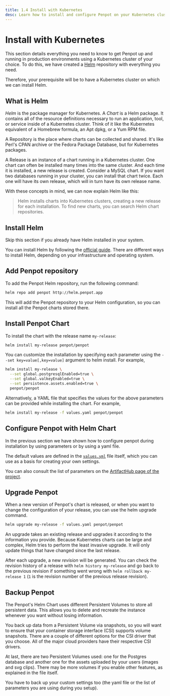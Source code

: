 ```yaml
---
title: 1.4 Install with Kubernetes
desc: Learn how to install and configure Penpot on your Kubernetes cluster using Helm. Our technical guide provides step-by-step instructions for setup.
---
```


# Install with Kubernetes

This section details everything you need to know to get Penpot up and running in
production environments using a Kubernetes cluster of your choice. To do this, we have
created a <a href="https://helm.sh/" target="_blank">Helm</a> repository with everything
you need.

Therefore, your prerequisite will be to have a Kubernetes cluster on which we can install
Helm.

## What is Helm

*Helm* is the package manager for Kubernetes. A *Chart* is a Helm package. It contains
all of the resource definitions necessary to run an application, tool, or service inside
of a Kubernetes cluster. Think of it like the Kubernetes equivalent of a Homebrew
formula, an Apt dpkg, or a Yum RPM file.

A Repository is the place where charts can be collected and shared. It's like Perl's CPAN
archive or the Fedora Package Database, but for Kubernetes packages.

A Release is an instance of a chart running in a Kubernetes cluster. One chart can often
be installed many times into the same cluster. And each time it is installed, a new
release is created. Consider a MySQL chart. If you want two databases running in your
cluster, you can install that chart twice. Each one will have its own release, which will
in turn have its own release name.

With these concepts in mind, we can now explain Helm like this:

> Helm installs charts into Kubernetes clusters, creating a new release for each
> installation. To find new charts, you can search Helm chart repositories.


## Install Helm

<p class="advice">
Skip this section if you already have Helm installed in your system.
</p>

You can install Helm by following the <a href="https://helm.sh/docs/intro/install/" target="_blank">official guide</a>.
There are different ways to install Helm, depending on your infrastructure and operating
system.


## Add Penpot repository

To add the Penpot Helm repository, run the following command:

```bash
helm repo add penpot http://helm.penpot.app
```

This will add the Penpot repository to your Helm configuration, so you can install all
the Penpot charts stored there.


## Install Penpot Chart

To install the chart with the release name `my-release`:

```bash
helm install my-release penpot/penpot
```

You can customize the installation by specifying each parameter using the `--set key=value[,key=value]`
argument to helm install. For example,

```bash
helm install my-release \
  --set global.postgresqlEnabled=true \
  --set global.valkeyEnabled=true \
  --set persistence.assets.enabled=true \
  penpot/penpot
```

Alternatively, a YAML file that specifies the values for the above parameters can be
provided while installing the chart. For example,

```bash
helm install my-release -f values.yaml penpot/penpot
```


## Configure Penpot with Helm Chart

In the previous section we have shown how to configure penpot during installation by
using parameters or by using a yaml file.

The default values are defined in the
<a href="https://github.com/penpot/penpot-helm/blob/main/charts/penpot/values.yaml" target="_blank">`values.yml`</a>
file itself, which you can use as a basis for creating your own settings.

You can also consult the list of parameters on the
<a href="https://artifacthub.io/packages/helm/penpot/penpot#parameters" target="_blank">ArtifactHub page of the project</a>.


## Upgrade Penpot

When a new version of Penpot's chart is released, or when you want to change the
configuration of your release, you can use the helm upgrade command.

```bash
helm upgrade my-release -f values.yaml penpot/penpot
```

An upgrade takes an existing release and upgrades it according to the information you
provide. Because Kubernetes charts can be large and complex, Helm tries to perform the
least invasive upgrade. It will only update things that have changed since the last
release.

After each upgrade, a new *revision* will be generated. You can check the revision
history of a release with `helm history my-release` and go back to the previous revision
if something went wrong with `helm rollback my-release 1` (`1` is the revision number of
the previous release revision).


## Backup Penpot

The Penpot's Helm Chart uses different Persistent Volumes to store all persistent data.
This allows you to delete and recreate the instance whenever you want without losing
information.

You back up data from a Persistent Volume via snapshots, so you will want to ensure that
your container storage interface (CSI) supports volume snapshots. There are a couple of
different options for the CSI driver that you choose. All of the major cloud providers
have their respective CSI drivers.

At last, there are two Persistent Volumes used: one for the Postgres database and another
one for the assets uploaded by your users (images and svg clips). There may be more
volumes if you enable other features, as explained in the file itself.

You have to back up your custom settings too (the yaml file or the list of parameters you
are using during you setup).
